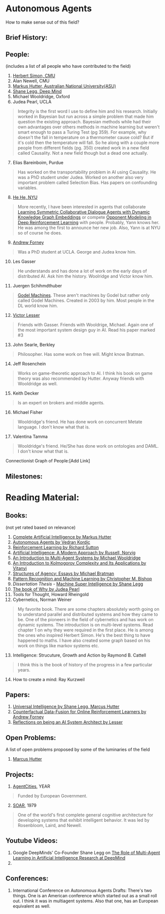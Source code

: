 # Autonomous Agents
How to make sense out of this field?

## Brief History:


## People: 
(includes a list of all people who have contributed to the field)
1. [Herbert Simon, CMU](http://diva.library.cmu.edu/Simon/)
2. Alan Newell, CMU
3. [Markus Hutter, Australian National University(ASU)](http://www.hutter1.net/private/index.htm)
4. [Shane Legg, Deep Mind](https://en.wikipedia.org/wiki/Shane_Legg)
5. Michael Wooldridge, Oxford
6. Judea Pearl, UCLA
> Integrity is the first word I use to define him and his research. Initially worked in Bayesian but run across a simple problem that made him question the existing approach. Bayesian methods while had their own advantages over others methods in machine learning but weren't smart enough to pass a Turing Test (pg 359). For example, why doesn't the fall in temperature on a thermometer cause cold? But if it's cold then the temperature will fall. So he along with a couple more people from different fields (pg. 350) created work in a new field called Causality. Not a new field though but a dead one actually. 
7. Elias Bareinboim, Purdue
> Has worked on the transportability problem in AI using Causality. He was a PhD student under Judea. Worked on another also very important problem called Selection Bias. Has papers on confounding variables.  
8. [He He, NYU](https://hhexiy.github.io/)
> More recently, I have been interested in agents that collaborate [Learning Symmetric Collaborative Dialogue Agents with Dynamic Knowledge Graph Embeddings](https://arxiv.org/abs/1704.07130) or compete [Opponent Modeling in Deep Reinforcement Learning](https://arxiv.org/abs/1609.05559) with people. Probably, Yann knows her. He was among the first to announce her new job. Also, Yann is at NYU so of course he does. 
9. [Andrew Forney](https://cse.lmu.edu/department/computerscience/facultyandstaff/?expert=andrew.forney)
> Was a PhD student at UCLA. George and Judea know him. 
10. Les Gasser 
> He understands and has done a lot of work on the early days of distributed AI. Ask him the history. Woolridge and Victor know him. 
11. Juergen Schihmdthuber 
> [Godel Machines](https://www.wikiwand.com/en/G%C3%B6del_machine). These aren't machines by Godel but rather only called Godel Machines. Created in 2003 by him. Most people in the DL world know him. 
12. [Victor Lesser](http://mas.cs.umass.edu/lesser.html)
> Friends with Gasser. Friends with Wooldrige, Michael. Again one of the most important system design guy in AI. Read his paper marked #3
13. John Searle, Berkley
> Philosopher. Has some work on free will. Might know Bratman.
14. Jeff Rosenchein
> Works on game-theoretic approach to AI. I think his book on game theory was also recommended by Hutter. Anyway friends with Wooldridge as well. 
15. Keith Decker
> Is an expert on brokers and middle agents. 
16. Michael Fisher
> Wooldridge's friend. He has done work on concurrent Metate language. I don't know what that is.
17. Valentina Tamma
> Wooldridge's friend. He/She has done work on ontologies and DAML. I don't know what that is.




Connectionist Graph of People:[Add Link]

## Milestones:

# Reading Material: 

## Books: 
(not yet rated based on relevance)
1. [Complete Artificial Intelligence by Markus Hutter](https://www.amazon.com/gp/product/3540221395)
2. [Autonomous Agents by Vedran Kordic](https://www.intechopen.com/books/autonomous-agents)
3. [Reinforcement Learning by Richard Sutton](http://incompleteideas.net/book/the-book-2nd.html)
4. [Artificial Intelligence: A Modern Approach by Russell, Norvig](http://aima.cs.berkeley.edu/index.html)
5. [An Introduction to Multi-Agent Systems by Michael Wooldridge](https://www.amazon.com/Introduction-MultiAgent-Systems-Michael-Wooldridge/dp/0470519460)
6. [An Introduction to Kolmogorov Complexity and Its Applications by Vitanyi](https://homepages.cwi.nl/~paulv/kolmogorov.html)
7. [Structures of Agency: Essays by Michael Bratman](https://www.amazon.com/Structures-Agency-Essays-Michael-Bratman/dp/0195187717)
8. [Pattern Recognition and Machine Learning by Christopher M. Bishop](https://www.amazon.com/Pattern-Recognition-Learning-Information-Statistics/dp/0387310738/ref=sr_1_2?ie=UTF8&s=books&qid=1263391804&sr=8-2#reader_0387310738)
9. *Dissertation Thesis* - [Machine Super Intelligence by Shane Legg](http://www.vetta.org/documents/Machine_Super_Intelligence.pdf)
10. [The book of Why by Judea Pearl](https://www.amazon.com/Book-Why-Science-Cause-Effect/dp/046509760X/ref=sr_1_1?ie=UTF8&qid=1528229005&sr=8-1&keywords=book+of+why) 
11. Tools for Thought, Howard Rheingold
12. Cybernetics, Norman Weiner
> My favorite book. There are some chapters absolutely worth going on to understand parallel and distributed systems and how they came to be. One of the pioneers in the field of cybernetics and has work on dynamic systems. The introduction is on multi-level systems. Read chapter 1 on why they were required in the first place. He is among the ones who inspired Herbert Simon. He's the best thing to have happened to maths. I have also created some graph based on his work on things like markov systems etc. 
13. Intelligence: Strucuture, Growth and Action by Raymond B. Cattell 
> I think this is the book of history of the progress in a few particular years. 
14. How to create a mind: Ray Kurzweil 



## Papers: 
1. [Universal Intelligence by Shane Legg, Marcus Hutter](https://arxiv.org/pdf/0712.3329.pdf)
2. [Counterfactual Data-Fusion for Online Reinforcement Learners by Andrew Forney](http://proceedings.mlr.press/v70/forney17a/forney17a.pdf)
3. [Reflections on being an AI System Architect by Lesser](http://mas.cs.umass.edu/Documents/lesser/system_architect_webdoc.pdf)


## Open Problems:
A list of open problems proposed by some of the luminaries of the field

1. [Marcus Hutter](https://github.com/abi-aryan/autonomous-agents/tree/master/Open%20Problems/Markus%20Hutter)

## Projects:
1. [AgentCities](https://cordis.europa.eu/project/rcn/57165_en.html), YEAR
> Funded by European Government. 
2. [SOAR](https://soar.eecs.umich.edu/), 1979
> One of the world's first complete general cognitive architecture for developing systems that exhibit intelligent behavior. It was led by Rosenbloom, Laird, and Newell. 

## Youtube Videos:
1. Google DeepMinds' Co-Founder Shane Legg on [The Role of Multi-Agent Learning in Artificial Intelligence Research at DeepMind ](https://www.youtube.com/watch?v=CvL-KV3IBcM)
2. 

## Conferences:
1. International Conference on Autonomous Agents
Drafts: There's two things. One is an American conference which started out as a small roll out. I think it was in multiagent systems. Also that one, has an European equivalent as well. 
